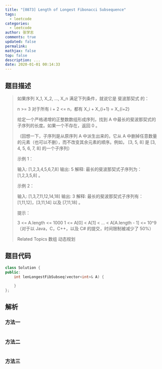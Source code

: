 ```yaml
---
title: "[0873] Length of Longest Fibonacci Subsequence"
tags:
  - leetcode
categories:
  - leetcode
author: 张学志
comments: true
updated: false
permalink:
mathjax: false
top: false
description: ...
date: 2020-01-01 00:14:33
---
```


## 题目描述

> 如果序列 X_1, X_2, ..., X_n 满足下列条件，就说它是 斐波那契式 的： 
> 
> 
> n >= 3 
> 对于所有 i + 2 <= n，都有 X_i + X_{i+1} = X_{i+2} 
> 
> 
> 给定一个严格递增的正整数数组形成序列，找到 A 中最长的斐波那契式的子序列的长度。如果一个不存在，返回 0 。 
> 
> （回想一下，子序列是从原序列 A 中派生出来的，它从 A 中删掉任意数量的元素（也可以不删），而不改变其余元素的顺序。例如， [3, 5, 8] 是 [3, 4, 5, 6, 7, 8] 的一个子序列） 
> 
> 
> 
> 
> 
> 
> 示例 1： 
> 
> 输入: [1,2,3,4,5,6,7,8]
> 输出: 5
> 解释:
> 最长的斐波那契式子序列为：[1,2,3,5,8] 。
> 
> 
> 示例 2： 
> 
> 输入: [1,3,7,11,12,14,18]
> 输出: 3
> 解释:
> 最长的斐波那契式子序列有：
> [1,11,12]，[3,11,14] 以及 [7,11,18] 。
> 
> 
> 
> 
> 提示： 
> 
> 
> 3 <= A.length <= 1000 
> 1 <= A[0] < A[1] < ... < A[A.length - 1] <= 10^9 
> （对于以 Java，C，C++，以及 C# 的提交，时间限制被减少了 50%） 
> 
> Related Topics 数组 动态规划

## 题目代码

```cpp
class Solution {
public:
    int lenLongestFibSubseq(vector<int>& A) {
        
    }
};
```

## 解析

### 方法一

```cpp

```

### 方法二

```cpp

```

### 方法三

```cpp

```

